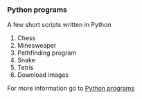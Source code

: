 ### Python programs ###

A few short scripts written in Python
1. Chess
2. Minesweaper
3. Pathfinding program
4. Snake
5. Tetris 
6. Download images 

For more information go to [Python programs](./Python%20programs)